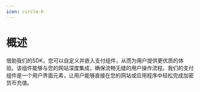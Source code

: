 ```yaml
---
icon: circle-h
---
```


# 概述

借助我们的SDK，您可以自定义并嵌入支付组件，从而为用户提供更优质的体验。该组件能够与您的网站深度集成，确保流畅无缝的用户操作流程。我们的支付组件是一个用户界面元素，让用户能够直接在您的网站或应用程序中轻松完成加密货币充值。
